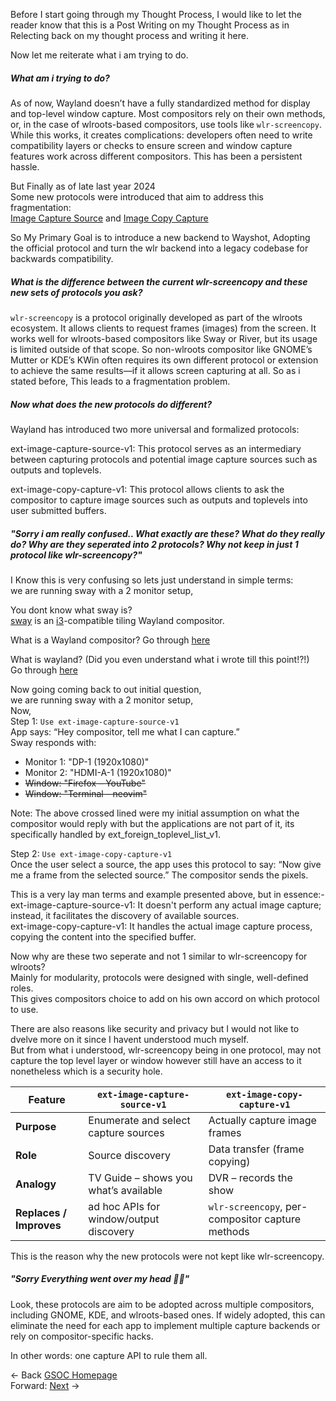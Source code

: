 Before I start going through my Thought Process, 
I would like to let the reader know that this is a Post Writing on my Thought Process 
as in Relecting back on my thought process and writing it here.

Now let me reiterate what i am trying to do.

##### What am i trying to do?

As of now, Wayland doesn’t have a fully standardized method for display and top-level window capture. Most compositors rely on their own methods, or, in the case of wlroots-based compositors, use tools like `wlr-screencopy`. \
While this works, it creates complications: developers often need to write compatibility layers or checks to ensure screen and window capture features work across different compositors. This has been a persistent hassle.

But Finally as of late last year 2024 \
Some new protocols were introduced that aim to address this fragmentation: \
[Image Capture Source](https://wayland.app/protocols/ext-image-capture-source-v1) and
[Image Copy Capture](https://wayland.app/protocols/ext-image-copy-capture-v1)

So My Primary Goal is to introduce a new backend to Wayshot, Adopting the official protocol and turn the wlr backend into a legacy codebase for backwards compatibility.

##### What is the difference between the current wlr-screencopy and these new sets of protocols you ask?

`wlr-screencopy` is a protocol originally developed as part of the wlroots ecosystem. It allows clients to request frames (images) from the screen. It works well for wlroots-based compositors like Sway or River, but its usage is limited outside of that scope.
So non-wlroots compositor like GNOME’s Mutter or KDE’s KWin often requires its own different protocol or extension to achieve the same results—if it allows screen capturing at all.
So as i stated before, This leads to a fragmentation problem.

##### Now what does the new protocols do different?

Wayland has introduced two more universal and formalized protocols:

ext-image-capture-source-v1: This protocol serves as an intermediary between capturing protocols and potential image capture sources such as outputs and toplevels.

ext-image-copy-capture-v1: This protocol allows clients to ask the compositor to capture image sources such as outputs and toplevels into user submitted buffers.

##### "Sorry i am really confused.. What exactly are these? What do they really do? Why are they seperated into 2 protocols? Why not keep in just 1 protocol like wlr-screencopy?"

I Know this is very confusing so lets just understand in simple terms: \
we are running sway with a 2 monitor setup,

You dont know what sway is? \
[sway](https://github.com/swaywm/sway "sway") is an [i3](https://github.com/swaywm/sway "i3")-compatible tiling Wayland compositor.

What is a Wayland compositor?
Go through [here](What_is_wayland_compositor.md)

What is wayland? (Did you even understand what i wrote till this point!?!)<br>
Go through [here](What_is_linux.md)

Now going coming back to out initial question,<br>
we are running sway with a 2 monitor setup,<br>
Now,<br>
Step 1: `Use ext-image-capture-source-v1`<br>
App says: “Hey compositor, tell me what I can capture.”<br>
Sway responds with:<br>
- Monitor 1: "DP-1 (1920x1080)"<br>
- Monitor 2: "HDMI-A-1 (1920x1080)"<br>
- ~~Window: "Firefox – YouTube"~~<br>
- ~~Window: "Terminal – neovim"~~<br>

Note: The above crossed lined were my initial assumption on what the compositor would reply with but the applications are not part of it,
its specifically handled by ext_foreign_toplevel_list_v1.

Step 2: `Use ext-image-copy-capture-v1`<br>
Once the user select a source, the app uses this protocol to say: “Now give me a frame from the selected source.”
The compositor sends the pixels.

This is a very lay man terms and example presented above, but in essence:-<br>
ext-image-capture-source-v1:  It doesn't perform any actual image capture; instead, it facilitates the discovery of available sources.<br>
ext-image-copy-capture-v1: It handles the actual image capture process, copying the content into the specified buffer.

Now why are these two seperate and not 1 similar to wlr-screencopy for wlroots?<br>
Mainly for modularity, protocols were designed with single, well-defined roles.<br>
This gives compositors choice to add on his own accord on which protocol to use.

There are also reasons like security and privacy but I would not like to dvelve more on it since I havent understood much myself.<br>
But from what i understood, wlr-screencopy being in one protocol, may not capture the top level layer or window however still have an access to it nonetheless which is a security hole.


| Feature                  | `ext-image-capture-source-v1`         | `ext-image-copy-capture-v1`          |
|--------------------------|----------------------------------------|----------------------------------------|
| **Purpose**              | Enumerate and select capture sources   | Actually capture image frames          |
| **Role**                 | Source discovery                       | Data transfer (frame copying)          |
| **Analogy**              | TV Guide – shows you what’s available  | DVR – records the show                 |
| **Replaces / Improves**  | ad hoc APIs for window/output discovery | `wlr-screencopy`, per-compositor capture methods |

This is the reason why the new protocols were not kept like wlr-screencopy.

##### "Sorry Everything went over my head 😵‍💫"

Look, these protocols are aim to be adopted across multiple compositors, including GNOME, KDE, and wlroots-based ones. If widely adopted, this can eliminate the need for each app to implement multiple capture backends or rely on compositor-specific hacks.

In other words: one capture API to rule them all.

<- Back [GSOC Homepage](../GSoC.md)<br>
Forward: [Next](Thought_Process_2.md) ->